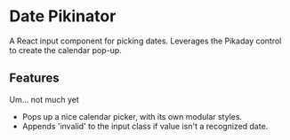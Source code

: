 Date Pikinator
==============

A React input component for picking dates. Leverages the Pikaday control to create the calendar pop-up.

Features
--------

Um... not much yet

- Pops up a nice calendar picker, with its own modular styles.
- Appends 'invalid' to the input class if value isn't a recognized date.
